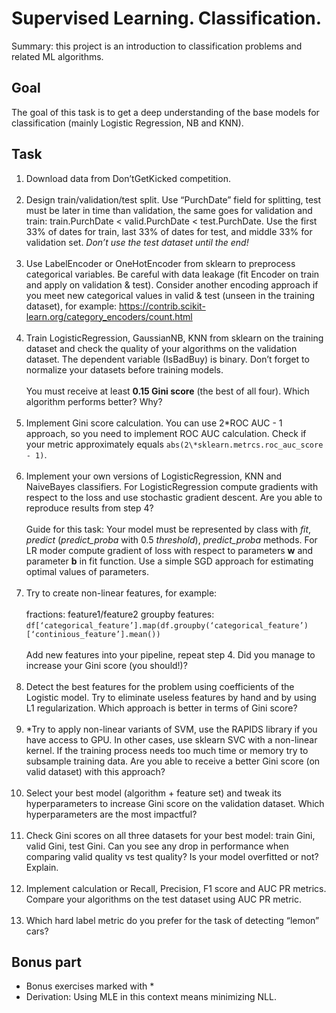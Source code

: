 # Supervised Learning. Classification.

Summary: this project is an introduction to classification problems and related ML algorithms.

## Goal

The goal of this task is to get a deep understanding of the base models for classification (mainly Logistic Regression, NB and KNN). 


## Task

1. Download data from Don’tGetKicked competition. <br/><br/>
2. Design train/validation/test split.
Use “PurchDate” field for splitting, test must be later in time than validation, the same goes for validation and train: train.PurchDate < valid.PurchDate < test.PurchDate.
Use the first 33% of dates for train, last 33% of dates for test, and middle 33% for validation set.
*Don’t use the test dataset until the end!* <br/><br/>
3. Use LabelEncoder or OneHotEncoder from sklearn to preprocess categorical variables. Be careful with data leakage (fit Encoder on train and apply on validation & test). Consider another encoding approach if you meet new categorical values in valid & test (unseen in the training dataset), for example: https://contrib.scikit-learn.org/category_encoders/count.html <br/><br/>
4. Train LogisticRegression, GaussianNB, KNN from sklearn on the training dataset and check the quality of your algorithms on the validation dataset. The dependent variable (IsBadBuy) is binary. Don’t forget to normalize your datasets before training models.
<br/><br/>You must receive at least **0.15 Gini score** (the best of all four). Which algorithm performs better? Why?
<br/><br/>
5. Implement Gini score calculation. You can use 2\*ROC AUC - 1 approach, so you need to implement ROC AUC calculation. Check if your metric approximately equals `abs(2\*sklearn.metrcs.roc_auc_score - 1)`.
<br/><br/>
6. Implement your own versions of LogisticRegression, KNN and NaiveBayes classifiers. For LogisticRegression compute gradients with respect to the loss and use stochastic gradient descent.
Are you able to reproduce results from step 4?
<br/><br/>Guide for this task:
Your model must be represented by class with *fit*, *predict* (*predict_proba* with 0.5 *threshold*), *predict_proba* methods.
For LR moder compute gradient of loss with respect to parameters **w** and parameter **b** in fit function. Use a simple SGD approach for estimating optimal values of parameters.<br/><br/>
7. Try to create non-linear features, for example:
<br/><br/>
fractions: feature1/feature2
groupby features: `df[‘categorical_feature’].map(df.groupby(‘categorical_feature’)[‘continious_feature’].mean())`
<br/><br/>
Add new features into your pipeline, repeat step 4. Did you manage to increase your Gini score (you should!)?
<br/><br/>
8. Detect the best features for the problem using coefficients of the Logistic model. Try to eliminate useless features by hand and by using L1 regularization. Which approach is better in terms of Gini score?
<br/><br/>
9. *Try to apply non-linear variants of SVM, use the RAPIDS library if you have access to GPU. In other cases, use sklearn SVC with a non-linear kernel. If the training process needs too much time or memory try to subsample training data. Are you able to receive a better Gini score (on valid dataset) with this approach?
<br/><br/>
10. Select your best model (algorithm + feature set) and tweak its hyperparameters to increase Gini score on the validation dataset. Which hyperparameters are the most impactful?
<br/><br/>
11. Check Gini scores on all three datasets for your best model: train Gini, valid Gini, test Gini. Can you see any drop in performance when comparing valid quality vs test quality? Is your model overfitted or not? Explain.
<br/><br/>
12. Implement calculation or Recall, Precision, F1 score and AUC PR metrics.
<br/>Compare your algorithms on the test dataset using AUC PR metric.
<br/><br/>
13. Which hard label metric do you prefer for the task of detecting “lemon” cars?

## Bonus part

* Bonus exercises marked with * 
* Derivation: Using MLE in this context means minimizing NLL.
